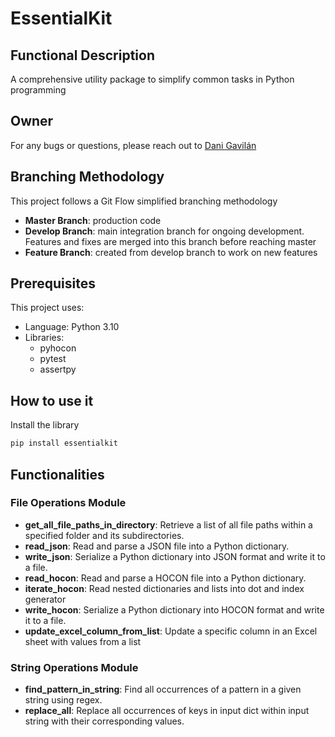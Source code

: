 # EssentialKit

## Functional Description
A  comprehensive utility package to simplify common tasks in Python programming

## Owner
For any bugs or questions, please reach out to [Dani Gavilán](mailto:danigavipedro96@gmail.com)

## Branching Methodology
This project follows a Git Flow simplified branching methodology
- **Master Branch**: production code
- **Develop Branch**: main integration branch for ongoing development. Features and fixes are merged into this branch before reaching master
- **Feature Branch**: created from develop branch to work on new features

## Prerequisites
This project uses:
- Language: Python 3.10
- Libraries: 
  - pyhocon
  - pytest
  - assertpy

## How to use it
Install the library

```bash
pip install essentialkit
```


## Functionalities
### File Operations Module
- **get_all_file_paths_in_directory**: Retrieve a list of all file paths within a specified folder and its subdirectories.
- **read_json**: Read and parse a JSON file into a Python dictionary.
- **write_json**: Serialize a Python dictionary into JSON format and write it to a file.
- **read_hocon**: Read and parse a HOCON file into a Python dictionary.
- **iterate_hocon**: Read nested dictionaries and lists into dot and index generator
- **write_hocon**: Serialize a Python dictionary into HOCON format and write it to a file.
- **update_excel_column_from_list**: Update a specific column in an Excel sheet with values from a list
### String Operations Module
- **find_pattern_in_string**: Find all occurrences of a pattern in a given string using regex.
- **replace_all**: Replace all occurrences of keys in input dict within input string with their corresponding values.
 
